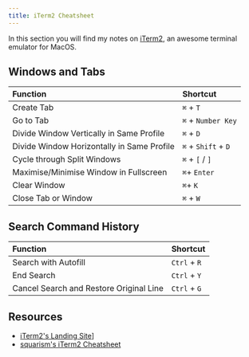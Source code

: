 ```yaml
---
title: iTerm2 Cheatsheet
---
```


In this section you will find my notes on [iTerm2](https://iterm2.com/), an awesome terminal emulator for MacOS.

## Windows and Tabs

| **Function**                               | **Shortcut**        |
| :----------------------------------------- | :------------------ |
| Create Tab                                 | `⌘` + `T`           |
| Go to Tab                                  | `⌘` + `Number Key`  |
| Divide Window Vertically in Same Profile   | `⌘` + `D`           |
| Divide Window Horizontally in Same Profile | `⌘` + `Shift` + `D` |
| Cycle through Split Windows                | `⌘` + `[` / `]`     |
| Maximise/Minimise Window in Fullscreen     | `⌘`+ `Enter`        |
| Clear Window                               | `⌘`+ `K`            |
| Close Tab or Window                        | `⌘` + `W`           |

## Search Command History

| **Function**                            | **Shortcut** |
| :-------------------------------------- | :----------- |
| Search with Autofill                    | `Ctrl` + `R` |
| End Search                              | `Ctrl` + `Y` |
| Cancel Search and Restore Original Line | `Ctrl` + `G` |

## Resources

- [iTerm2's Landing Site](https://iterm2.com/)]
- [squarism's iTerm2 Cheatsheet](https://gist.github.com/squarism/ae3613daf5c01a98ba3a)
